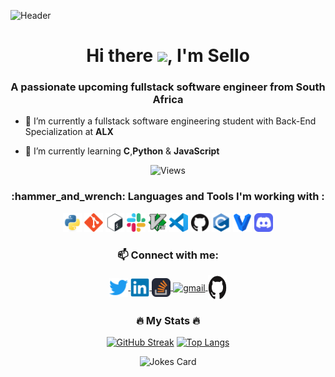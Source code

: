 ![Header](./https://ibb.co/VvbL58R])
<h1 align="center">Hi there <img src="https://media.giphy.com/media/hvRJCLFzcasrR4ia7z/giphy.gif" width="25px">, I'm Sello
  
<h3 align="center">A passionate upcoming fullstack software engineer from South Africa</h3>
  
- 🔭 I’m currently a fullstack software engineering student with Back-End Specialization at **ALX**
  
- 🌱 I’m currently learning **C**,**Python** & **JavaScript**
  
<div align="center" id="badges">
<img src="https://komarev.com/ghpvc/?username=Real-Sello&style=flat-square&color=blue" alt="Views"/>
</div>
  
<h3 align="center"> :hammer_and_wrench: Languages and Tools I'm working with :</h3>
  
<div align="center">
  <img src="https://github.com/devicons/devicon/blob/master/icons/python/python-original.svg" title="Python" **alt="Python" width="30" height="30"/>
  <img src="https://github.com/devicons/devicon/blob/master/icons/git/git-plain.svg" title="Git" **alt="Git" width="30" height="30"/>
  <img src="https://github.com/devicons/devicon/blob/master/icons/bash/bash-original.svg" title="Bash" **alt="Bash" width="30" height="30"/>
  <img src="https://github.com/devicons/devicon/blob/master/icons/slack/slack-original.svg" title="Slack" **alt="Slack" width="30" height="30"/>
  <img src="https://github.com/devicons/devicon/blob/master/icons/vim/vim-original.svg" title="Vim" **alt="Vim" width="30" height="30"/>
  <img src="https://github.com/devicons/devicon/blob/master/icons/vscode/vscode-original.svg" title="VS-Code" **alt="VS-Code" width="30" height="30"/>
  <img src="https://github.com/devicons/devicon/blob/master/icons/github/github-original.svg" title="Github" **alt="Github" width="30" height="30"/>
  <img src="https://github.com/devicons/devicon/blob/master/icons/c/c-original.svg" title="C" **alt="C" width="30" height="30"/>
  <img src="https://github.com/devicons/devicon/blob/master/icons/vagrant/vagrant-original.svg" title="Vagrant" **alt="Vagrant" width="30" height="30"/>
  <a href="https://discord.com/" target="blank">
    <img src="https://github.com/tandpfun/skill-icons/blob/main/icons/Discord.svg" alt="Discord" height="30" width="30" />
  </a>
  
<h3 align="center">📫 Connect with me:</h3>
<div align="center">
  <a href="https://twitter.com/__Sello" target="blank">
    <img align="center" src="https://github.com/devicons/devicon/blob/master/icons/twitter/twitter-original.svg" alt="__Sello" height="30" width="30"/>
  </a>
  <a href="https://www.linkedin.com/in/sello-moneatse-2bb4aa130" target="blank">
    <img align="center" src="https://github.com/devicons/devicon/blob/master/icons/linkedin/linkedin-original.svg" alt="sello-moneatse" height="30" width="30"/>
  </a>
  <a href="https://stackoverflow.com/users/20726911" target="blank">
    <img align="center" src="https://github.com/tandpfun/skill-icons/blob/main/icons/StackOverflow-Dark.svg" alt="20726911" height="30" width="30" />
  </a>
  <a href="mailto:spmoneatse@gmail.com" target="blank">
    <img align="center" src="https://cdn.jsdelivr.net/npm/simple-icons@v3/icons/gmail.svg" alt="gmail" height="30" width="30" />
  </a>
  <a href="https://github.com/Real-Sello" target="blank">
    <img align="center" src="https://github.com/devicons/devicon/blob/master/icons/github/github-original.svg" alt="github" height="40w" width="30" />
  </a>
</div>

### 🔥 My Stats 🔥
[![GitHub Streak](https://github-readme-streak-stats.herokuapp.com?user=Real-Sello&theme=cobalt)](https://git.io/streak-stats)
  [![Top Langs](https://github-readme-stats.vercel.app/api/top-langs/?username=Real-Sello&layout=compact&langs_count=8)](https://github.com/anuraghazra/github-readme-stats)
  
<!-- HTML -->
<img src="https://readme-jokes.vercel.app/api?&theme=watermelon" alt="Jokes Card" />
  

  
<!--
**Real-Sello/Real-Sello** is a ✨ _special_ ✨ repository because its `README.md` (this file) appears on your GitHub profile.

Here are some ideas to get you started:

- 🔭 I’m currently working on ...
- 🌱 I’m currently learning ...
- 👯 I’m looking to collaborate on ...
- 🤔 I’m looking for help with ...
- 💬 Ask me about ...
- 📫 How to reach me: ...
- 😄 Pronouns: ...
- ⚡ Fun fact: ...
-->
